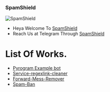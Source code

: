 ### SpamShield 

![SpamShield](https://telegra.ph/file/2e4319875678257371c06.jpg)

- Heya Welcome To [SpamShield](https://github.com/SpamShield) 
- Reach Us at Telegram Through [SpamShield](https://t.me/SpamShield) 

# List Of Works. 

- [Pyrogram Example bot](https://github.com/SpamShield/PyroGramBot) 
- [Service-regexlink-cleaner](https://github.com/SpamShield/service-regexlink-cleaner) 
- [Forward-Mess-Remover](https://github.com/SpamShield/Forward-Mess-Remover) 
- [Spam-Ban](https://github.com/SpamShield/Spam-ban) 
